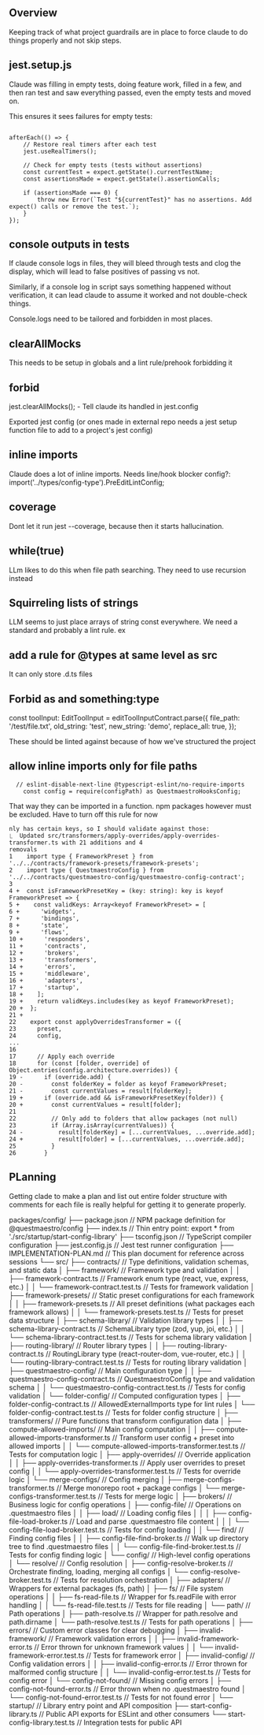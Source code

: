 ## Overview
Keeping track of what project guardrails are in place to force claude to do things properly and not skip steps.

## jest.setup.js
Claude was filling in empty tests, doing feature work, filled in a few, and then ran test and saw everything passed, even the empty tests and moved on.

This ensures it sees failures for empty tests: 

```tsx

afterEach(() => {
    // Restore real timers after each test
    jest.useRealTimers();

    // Check for empty tests (tests without assertions)
    const currentTest = expect.getState().currentTestName;
    const assertionsMade = expect.getState().assertionCalls;

    if (assertionsMade === 0) {
        throw new Error(`Test "${currentTest}" has no assertions. Add expect() calls or remove the test.`);
    }
});

```

## console outputs in tests
If claude console logs in files, they will bleed through tests and clog the display, which will lead to false positives of passing vs not.

Similarly, if a console log in script says something happened without verification, it can lead claude to assume it worked and not double-check things.

Console.logs need to be tailored and forbidden in most places.

## clearAllMocks

This needs to be setup in globals and a lint rule/prehook forbidding it

## forbid
jest.clearAllMocks(); - Tell claude its handled in jest.config

Exported jest config (or ones made in external repo needs a jest setup function file to add to a project's jest config)

## inline imports

Claude does a lot of inline imports. Needs line/hook blocker
config?: import('../types/config-type').PreEditLintConfig;

## coverage
Dont let it run jest --coverage, because then it starts hallucination.

## while(true)

LLm likes to do this when file path searching. They need to use recursion instead

## Squirreling lists of strings

LLM seems to just place arrays of string const everywhere. We need a standard and probably a lint rule. ex

## add a rule for @types at same level as src

It can only store .d.ts files

## Forbid as and something:type

const toolInput: EditToolInput = editToolInputContract.parse({
file_path: '/test/file.txt',
old_string: 'test',
new_string: 'demo',
replace_all: true,
});

These should be linted against because of how we've structured the project

## allow inline imports only for file paths

      // eslint-disable-next-line @typescript-eslint/no-require-imports
        const config = require(configPath) as QuestmaestroHooksConfig;

That way they can be imported in a function. npm packages however must be excluded. Have to turn off this rule for now

```text
nly has certain keys, so I should validate against those:
⎿  Updated src/transformers/apply-overrides/apply-overrides-transformer.ts with 21 additions and 4
removals
1    import type { FrameworkPreset } from
'../../contracts/framework-presets/framework-presets';
2    import type { QuestmaestroConfig } from
'../../contracts/questmaestro-config/questmaestro-config-contract';
3
4 +  const isFrameworkPresetKey = (key: string): key is keyof FrameworkPreset => {
5 +    const validKeys: Array<keyof FrameworkPreset> = [
6 +      'widgets',
7 +      'bindings',
8 +      'state',
9 +      'flows',
10 +      'responders',
11 +      'contracts',
12 +      'brokers',
13 +      'transformers',
14 +      'errors',
15 +      'middleware',
16 +      'adapters',
17 +      'startup',
18 +    ];
19 +    return validKeys.includes(key as keyof FrameworkPreset);
20 +  };
21 +
22    export const applyOverridesTransformer = ({
23      preset,
24      config,
...
16
17      // Apply each override
18      for (const [folder, override] of Object.entries(config.architecture.overrides)) {
19 -      if (override.add) {
20 -        const folderKey = folder as keyof FrameworkPreset;
21 -        const currentValues = result[folderKey];
19 +      if (override.add && isFrameworkPresetKey(folder)) {
20 +        const currentValues = result[folder];
21
22          // Only add to folders that allow packages (not null)
23          if (Array.isArray(currentValues)) {
24 -          result[folderKey] = [...currentValues, ...override.add];
24 +          result[folder] = [...currentValues, ...override.add];
25          }
26        }
```

## PLanning

Getting clade to make a plan and list out entire folder structure with comments for each file is really helpful for
getting it to generate properly.


packages/config/
├── package.json // NPM package definition for @questmaestro/config
├── index.ts // Thin entry point: export * from './src/startup/start-config-library'
├── tsconfig.json // TypeScript compiler configuration
├── jest.config.js // Jest test runner configuration
├── IMPLEMENTATION-PLAN.md // This plan document for reference across sessions
└── src/
├── contracts/ // Type definitions, validation schemas, and static data
│ ├── framework/ // Framework type and validation
│ │ ├── framework-contract.ts // Framework enum type (react, vue, express, etc.)
│ │ └── framework-contract.test.ts // Tests for framework validation
│ ├── framework-presets/ // Static preset configurations for each framework
│ │ ├── framework-presets.ts // All preset definitions (what packages each framework allows)
│ │ └── framework-presets.test.ts // Tests for preset data structure
│ ├── schema-library/ // Validation library types
│ │ ├── schema-library-contract.ts // SchemaLibrary type (zod, yup, joi, etc.)
│ │ └── schema-library-contract.test.ts // Tests for schema library validation
│ ├── routing-library/ // Router library types
│ │ ├── routing-library-contract.ts // RoutingLibrary type (react-router-dom, vue-router, etc.)
│ │ └── routing-library-contract.test.ts // Tests for routing library validation
│ ├── questmaestro-config/ // Main configuration type
│ │ ├── questmaestro-config-contract.ts // QuestmaestroConfig type and validation schema
│ │ └── questmaestro-config-contract.test.ts // Tests for config validation
│ └── folder-config/ // Computed configuration types
│ ├── folder-config-contract.ts // AllowedExternalImports type for lint rules
│ └── folder-config-contract.test.ts // Tests for folder config structure
│
├── transformers/ // Pure functions that transform configuration data
│ ├── compute-allowed-imports/ // Main config computation
│ │ ├── compute-allowed-imports-transformer.ts // Transform user config + preset into allowed imports
│ │ └── compute-allowed-imports-transformer.test.ts // Tests for computation logic
│ ├── apply-overrides/ // Override application
│ │ ├── apply-overrides-transformer.ts // Apply user overrides to preset config
│ │ └── apply-overrides-transformer.test.ts // Tests for override logic
│ └── merge-configs/ // Config merging
│ ├── merge-configs-transformer.ts // Merge monorepo root + package configs
│ └── merge-configs-transformer.test.ts // Tests for merge logic
│
├── brokers/ // Business logic for config operations
│ ├── config-file/ // Operations on .questmaestro files
│ │ ├── load/ // Loading config files
│ │ │ ├── config-file-load-broker.ts // Load and parse .questmaestro file content
│ │ │ └── config-file-load-broker.test.ts // Tests for config loading
│ │ └── find/ // Finding config files
│ │ ├── config-file-find-broker.ts // Walk up directory tree to find .questmaestro files
│ │ └── config-file-find-broker.test.ts // Tests for config finding logic
│ └── config/ // High-level config operations
│ └── resolve/ // Config resolution
│ ├── config-resolve-broker.ts // Orchestrate finding, loading, merging all configs
│ └── config-resolve-broker.test.ts // Tests for resolution orchestration
│
├── adapters/ // Wrappers for external packages (fs, path)
│ ├── fs/ // File system operations
│ │ ├── fs-read-file.ts // Wrapper for fs.readFile with error handling
│ │ └── fs-read-file.test.ts // Tests for file reading
│ └── path/ // Path operations
│ ├── path-resolve.ts // Wrapper for path.resolve and path.dirname
│ └── path-resolve.test.ts // Tests for path operations
│
├── errors/ // Custom error classes for clear debugging
│ ├── invalid-framework/ // Framework validation errors
│ │ ├── invalid-framework-error.ts // Error thrown for unknown framework values
│ │ └── invalid-framework-error.test.ts // Tests for framework error
│ ├── invalid-config/ // Config validation errors
│ │ ├── invalid-config-error.ts // Error thrown for malformed config structure
│ │ └── invalid-config-error.test.ts // Tests for config error
│ └── config-not-found/ // Missing config errors
│ ├── config-not-found-error.ts // Error thrown when no .questmaestro found
│ └── config-not-found-error.test.ts // Tests for not found error
│
└── startup/ // Library entry point and API composition
├── start-config-library.ts // Public API exports for ESLint and other consumers
└── start-config-library.test.ts // Integration tests for public API